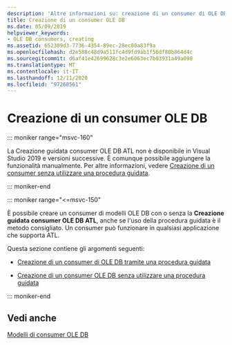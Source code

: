 ```yaml
---
description: 'Altre informazioni su: creazione di un consumer di OLE DB'
title: Creazione di un consumer OLE DB
ms.date: 05/09/2019
helpviewer_keywords:
- OLE DB consumers, creating
ms.assetid: 652309d3-7736-4354-89ec-28ec80a83f9a
ms.openlocfilehash: d2e588c48d9a511fc4d9fd9ab1f56df80b864d4c
ms.sourcegitcommit: d6af41e42699628c3e2e6063ec7b03931a49a098
ms.translationtype: MT
ms.contentlocale: it-IT
ms.lasthandoff: 12/11/2020
ms.locfileid: "97268561"
---
```

# <a name="creating-an-ole-db-consumer"></a>Creazione di un consumer OLE DB

::: moniker range="msvc-160"

La Creazione guidata consumer OLE DB ATL non è disponibile in Visual Studio 2019 e versioni successive. È comunque possibile aggiungere la funzionalità manualmente. Per altre informazioni, vedere [Creazione di un consumer senza utilizzare una procedura guidata](creating-a-consumer-without-using-a-wizard.md).

::: moniker-end

::: moniker range="<=msvc-150"

È possibile creare un consumer di modelli OLE DB con o senza la **Creazione guidata consumer OLE DB ATL**, anche se l'uso della procedura guidata è il metodo consigliato. Un consumer può funzionare in qualsiasi applicazione che supporta ATL.

Questa sezione contiene gli argomenti seguenti:

- [Creazione di un consumer di OLE DB tramite una procedura guidata](../../data/oledb/creating-an-ole-db-consumer-using-a-wizard.md)

- [Creazione di un consumer OLE DB senza utilizzare una procedura guidata](../../data/oledb/creating-a-consumer-without-using-a-wizard.md)

::: moniker-end

## <a name="see-also"></a>Vedi anche

[Modelli di consumer OLE DB](../../data/oledb/ole-db-consumer-templates-cpp.md)
